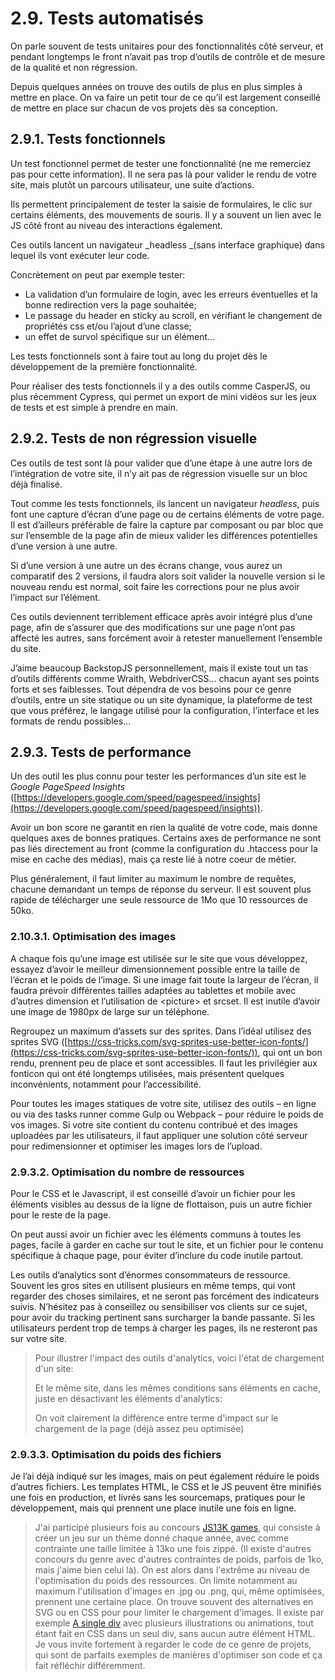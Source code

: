 # 2.9. Tests automatisés

On parle souvent de tests unitaires pour des fonctionnalités côté serveur, et pendant longtemps le front n’avait pas trop d’outils de contrôle et de mesure de la qualité et non régression.

Depuis quelques années on trouve des outils de plus en plus simples à mettre en place. On va faire un petit tour de ce qu’il est largement conseillé de mettre en place sur chacun de vos projets dès sa conception.

## 2.9.1. Tests fonctionnels

Un test fonctionnel permet de tester une fonctionnalité (ne me remerciez pas pour cette information). Il ne sera pas là pour valider le rendu de votre site, mais plutôt un parcours utilisateur, une suite d’actions.

Ils permettent principalement de tester la saisie de formulaires, le clic sur certains éléments, des mouvements de souris. Il y a souvent un lien avec le JS côté front au niveau des interactions également.

Ces outils lancent un navigateur _headless _(sans interface graphique) dans lequel ils vont exécuter leur code.

Concrètement on peut par exemple tester:

- La validation d’un formulaire de login, avec les erreurs éventuelles et la bonne redirection vers la page souhaitée;
- Le passage du header en sticky au scroll, en vérifiant le changement de propriétés css et/ou l’ajout d’une classe;
- un effet de survol spécifique sur un élément...

Les tests fonctionnels sont à faire tout au long du projet dès le développement de la première fonctionnalité.

Pour réaliser des tests fonctionnels il y a des outils comme CasperJS, ou plus récemment Cypress, qui permet un export de mini vidéos sur les jeux de tests et est simple à prendre en main.

##

## 2.9.2. Tests de non régression visuelle

Ces outils de test sont là pour valider que d’une étape à une autre lors de l’intégration de votre site, il n’y ait pas de régression visuelle sur un bloc déjà finalisé.

Tout comme les tests fonctionnels, ils lancent un navigateur _headless_, puis font une capture d’écran d’une page ou de certains éléments de votre page. Il est d’ailleurs préférable de faire la capture par composant ou par bloc que sur l’ensemble de la page afin de mieux valider les différences potentielles d’une version à une autre.

Si d’une version à une autre un des écrans change, vous aurez un comparatif des 2 versions, il faudra alors soit valider la nouvelle version si le nouveau rendu est normal, soit faire les corrections pour ne plus avoir l’impact sur l’élément.

Ces outils deviennent terriblement efficace après avoir intégré plus d’une page, afin de s’assurer que des modifications sur une page n’ont pas affecté les autres, sans forcément avoir à retester manuellement l’ensemble du site.

J’aime beaucoup BackstopJS personnellement, mais il existe tout un tas d’outils différents comme Wraith, WebdriverCSS… chacun ayant ses points forts et ses faiblesses. Tout dépendra de vos besoins pour ce genre d’outils, entre un site statique ou un site dynamique, la plateforme de test que vous préférez, le langage utilisé pour la configuration, l’interface et les formats de rendu possibles…

##

## 2.9.3. Tests de performance

Un des outil les plus connu pour tester les performances d’un site est le _Google PageSpeed Insights_ ([https://developers.google.com/speed/pagespeed/insights](https://developers.google.com/speed/pagespeed/insights)).

Avoir un bon score ne garantit en rien la qualité de votre code, mais donne quelques axes de bonnes pratiques. Certains axes de performance ne sont pas liés directement au front (comme la configuration du .htaccess pour la mise en cache des médias), mais ça reste lié à notre coeur de métier.

Plus généralement, il faut limiter au maximum le nombre de requêtes, chacune demandant un temps de réponse du serveur. Il est souvent plus rapide de télécharger une seule ressource de 1Mo que 10 ressources de 50ko.

### 2.10.3.1. Optimisation des images

A chaque fois qu’une image est utilisée sur le site que vous développez, essayez d’avoir le meilleur dimensionnement possible entre la taille de l’écran et le poids de l’image. Si une image fait toute la largeur de l’écran, il faudra prévoir différentes tailles adaptées au tablettes et mobile avec d’autres dimension et l’utilisation de &lt;picture> et srcset. Il est inutile d’avoir une image de 1980px de large sur un téléphone.

Regroupez un maximum d’assets sur des sprites. Dans l’idéal utilisez des sprites SVG ([https://css-tricks.com/svg-sprites-use-better-icon-fonts/](https://css-tricks.com/svg-sprites-use-better-icon-fonts/)), qui ont un bon rendu, prennent peu de place et sont accessibles. Il faut les privilégier aux fonticon qui ont été longtemps utilisées, mais présentent quelques inconvénients, notamment pour l’accessibilité.

Pour toutes les images statiques de votre site, utilisez des outils – en ligne ou via des tasks runner comme Gulp ou Webpack – pour réduire le poids de vos images. Si votre site contient du contenu contribué et des images uploadées par les utilisateurs, il faut appliquer une solution côté serveur pour redimensionner et optimiser les images lors de l’upload.

### 2.9.3.2. Optimisation du nombre de ressources

Pour le CSS et le Javascript, il est conseillé d’avoir un fichier pour les éléments visibles au dessus de la ligne de flottaison, puis un autre fichier pour le reste de la page.

On peut aussi avoir un fichier avec les éléments communs à toutes les pages, facile à garder en cache sur tout le site, et un fichier pour le contenu spécifique à chaque page, pour éviter d’inclure du code inutile partout.

Les outils d’analytics sont d’énormes consommateurs de ressource. Souvent les gros sites en utilisent plusieurs en même temps, qui vont regarder des choses similaires, et ne seront pas forcément des indicateurs suivis. N’hésitez pas à conseillez ou sensibiliser vos clients sur ce sujet, pour avoir du tracking pertinent sans surcharger la bande passante. Si les utilisateurs perdent trop de temps à charger les pages, ils ne resteront pas sur votre site.

> Pour illustrer l'impact des outils d'analytics, voici l'état de chargement d'un site:
>
> Et le même site, dans les mêmes conditions sans éléments en cache, juste en désactivant les éléments d'analytics:
>
> On voit clairement la différence entre terme d'impact sur le chargement de la page (déjà assez peu optimisée)

### 2.9.3.3. Optimisation du poids des fichiers

Je l’ai déjà indiqué sur les images, mais on peut également réduire le poids d’autres fichiers. Les templates HTML, le CSS et le JS peuvent être minifiés une fois en production, et livrés sans les sourcemaps, pratiques pour le développement, mais qui prennent une place inutile une fois en ligne.

> J'ai participé plusieurs fois au concours [JS13K games](https://js13kgames.com/), qui consiste à créer un jeu sur un thème donné chaque année, avec comme contrainte une taille limitée à 13ko une fois zippé. (Il existe d'autres concours du genre avec d'autres contraintes de poids, parfois de 1ko, mais j'aime bien celui là).
> On est alors dans l'extrême au niveau de l'optimisation du poids des ressources. On limite notamment au maximum l'utilisation d'images en .jpg ou .png, qui, même optimisées, prennent une certaine place.
> On trouve souvent des alternatives en SVG ou en CSS pour pour limiter le chargement d'images. Il existe par exemple [A single div](https://a.singlediv.com/) avec plusieurs illustrations ou animations, tout étant fait en CSS dans un seul div, sans aucun autre élément HTML.
> Je vous invite fortement à regarder le code de ce genre de projets, qui sont de parfaits exemples de manières d'optimiser son code et ça fait réfléchir différemment.
